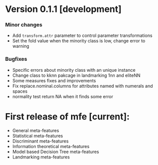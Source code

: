 # Version 0.1.1 [development]

### Minor changes
* Add `transform.attr` parameter to control parameter transformations
* Set the fold value when the minority class is low, change error to warning

### Bugfixes
* Specific errors about minority class with an unique instance
* Change class to kknn pakcage in landmarking 1nn and eliteNN
* Some measures fixes and improvements
* Fix replace.nominal.columns for attributes named with numerals and spaces
* normality test return NA when it finds some error

# First release of **mfe** [current]:

* General meta-features
* Statistical meta-features
* Discriminant meta-features
* Information theoretical meta-features
* Model based Decision Tree meta-features
* Landmarking meta-features


